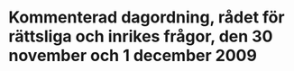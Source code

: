 # Kommenterad dagordning, rådet för rättsliga och inrikes frågor, den 30 november och 1 december 2009


